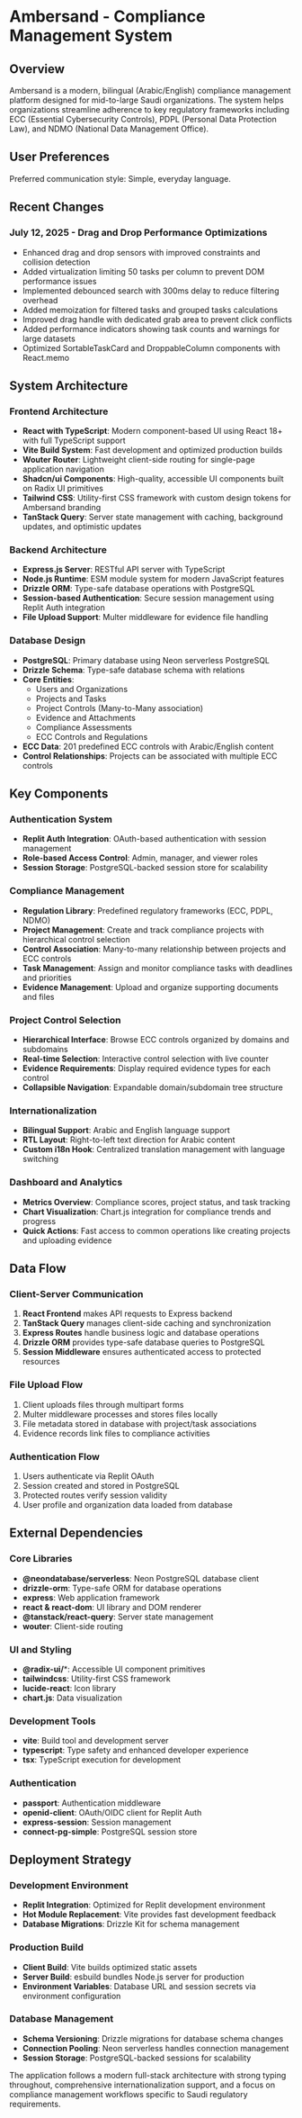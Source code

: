 # Ambersand - Compliance Management System

## Overview

Ambersand is a modern, bilingual (Arabic/English) compliance management platform designed for mid-to-large Saudi organizations. The system helps organizations streamline adherence to key regulatory frameworks including ECC (Essential Cybersecurity Controls), PDPL (Personal Data Protection Law), and NDMO (National Data Management Office).

## User Preferences

Preferred communication style: Simple, everyday language.

## Recent Changes

### July 12, 2025 - Drag and Drop Performance Optimizations
- Enhanced drag and drop sensors with improved constraints and collision detection
- Added virtualization limiting 50 tasks per column to prevent DOM performance issues
- Implemented debounced search with 300ms delay to reduce filtering overhead
- Added memoization for filtered tasks and grouped tasks calculations
- Improved drag handle with dedicated grab area to prevent click conflicts
- Added performance indicators showing task counts and warnings for large datasets
- Optimized SortableTaskCard and DroppableColumn components with React.memo

## System Architecture

### Frontend Architecture
- **React with TypeScript**: Modern component-based UI using React 18+ with full TypeScript support
- **Vite Build System**: Fast development and optimized production builds
- **Wouter Router**: Lightweight client-side routing for single-page application navigation
- **Shadcn/ui Components**: High-quality, accessible UI components built on Radix UI primitives
- **Tailwind CSS**: Utility-first CSS framework with custom design tokens for Ambersand branding
- **TanStack Query**: Server state management with caching, background updates, and optimistic updates

### Backend Architecture
- **Express.js Server**: RESTful API server with TypeScript
- **Node.js Runtime**: ESM module system for modern JavaScript features
- **Drizzle ORM**: Type-safe database operations with PostgreSQL
- **Session-based Authentication**: Secure session management using Replit Auth integration
- **File Upload Support**: Multer middleware for evidence file handling

### Database Design
- **PostgreSQL**: Primary database using Neon serverless PostgreSQL
- **Drizzle Schema**: Type-safe database schema with relations
- **Core Entities**:
  - Users and Organizations
  - Projects and Tasks
  - Project Controls (Many-to-Many association)
  - Evidence and Attachments
  - Compliance Assessments
  - ECC Controls and Regulations
- **ECC Data**: 201 predefined ECC controls with Arabic/English content
- **Control Relationships**: Projects can be associated with multiple ECC controls

## Key Components

### Authentication System
- **Replit Auth Integration**: OAuth-based authentication with session management
- **Role-based Access Control**: Admin, manager, and viewer roles
- **Session Storage**: PostgreSQL-backed session store for scalability

### Compliance Management
- **Regulation Library**: Predefined regulatory frameworks (ECC, PDPL, NDMO)
- **Project Management**: Create and track compliance projects with hierarchical control selection
- **Control Association**: Many-to-many relationship between projects and ECC controls
- **Task Management**: Assign and monitor compliance tasks with deadlines and priorities
- **Evidence Management**: Upload and organize supporting documents and files

### Project Control Selection
- **Hierarchical Interface**: Browse ECC controls organized by domains and subdomains
- **Real-time Selection**: Interactive control selection with live counter
- **Evidence Requirements**: Display required evidence types for each control
- **Collapsible Navigation**: Expandable domain/subdomain tree structure

### Internationalization
- **Bilingual Support**: Arabic and English language support
- **RTL Layout**: Right-to-left text direction for Arabic content
- **Custom i18n Hook**: Centralized translation management with language switching

### Dashboard and Analytics
- **Metrics Overview**: Compliance scores, project status, and task tracking
- **Chart Visualization**: Chart.js integration for compliance trends and progress
- **Quick Actions**: Fast access to common operations like creating projects and uploading evidence

## Data Flow

### Client-Server Communication
1. **React Frontend** makes API requests to Express backend
2. **TanStack Query** manages client-side caching and synchronization
3. **Express Routes** handle business logic and database operations
4. **Drizzle ORM** provides type-safe database queries to PostgreSQL
5. **Session Middleware** ensures authenticated access to protected resources

### File Upload Flow
1. Client uploads files through multipart forms
2. Multer middleware processes and stores files locally
3. File metadata stored in database with project/task associations
4. Evidence records link files to compliance activities

### Authentication Flow
1. Users authenticate via Replit OAuth
2. Session created and stored in PostgreSQL
3. Protected routes verify session validity
4. User profile and organization data loaded from database

## External Dependencies

### Core Libraries
- **@neondatabase/serverless**: Neon PostgreSQL database client
- **drizzle-orm**: Type-safe ORM for database operations
- **express**: Web application framework
- **react & react-dom**: UI library and DOM renderer
- **@tanstack/react-query**: Server state management
- **wouter**: Client-side routing

### UI and Styling
- **@radix-ui/***: Accessible UI component primitives
- **tailwindcss**: Utility-first CSS framework
- **lucide-react**: Icon library
- **chart.js**: Data visualization

### Development Tools
- **vite**: Build tool and development server
- **typescript**: Type safety and enhanced developer experience
- **tsx**: TypeScript execution for development

### Authentication
- **passport**: Authentication middleware
- **openid-client**: OAuth/OIDC client for Replit Auth
- **express-session**: Session management
- **connect-pg-simple**: PostgreSQL session store

## Deployment Strategy

### Development Environment
- **Replit Integration**: Optimized for Replit development environment
- **Hot Module Replacement**: Vite provides fast development feedback
- **Database Migrations**: Drizzle Kit for schema management

### Production Build
- **Client Build**: Vite builds optimized static assets
- **Server Build**: esbuild bundles Node.js server for production
- **Environment Variables**: Database URL and session secrets via environment configuration

### Database Management
- **Schema Versioning**: Drizzle migrations for database schema changes
- **Connection Pooling**: Neon serverless handles connection management
- **Session Storage**: PostgreSQL-backed sessions for scalability

The application follows a modern full-stack architecture with strong typing throughout, comprehensive internationalization support, and a focus on compliance management workflows specific to Saudi regulatory requirements.